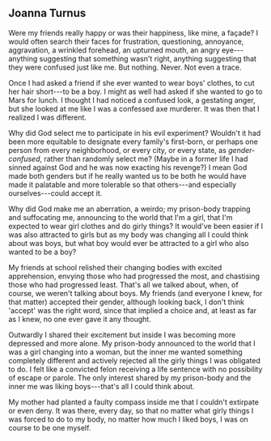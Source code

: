 ## Joanna Turnus

Were my friends really happy or was their happiness, like mine, a
façade? I would often search their faces for frustration, questioning,
annoyance, aggravation, a wrinkled forehead, an upturned mouth, an angry
eye---anything suggesting that something wasn't right, anything
suggesting that they were confused just like me. But nothing. Never. Not
even a trace.

Once I had asked a friend if she ever wanted to wear boys' clothes, to
cut her hair short---to be a boy. I might as well had asked if she
wanted to go to Mars for lunch. I thought I had noticed a confused look,
a gestating anger, but she looked at me like I was a confessed axe
murderer. It was then that I realized I was different.

Why did God select me to participate in his evil experiment? Wouldn't it
had been more equitable to designate every family's first-born, or
perhaps one person from every neighborhood, or every city, or every
state, as *gender-confused*, rather than randomly select me? (Maybe in a
former life I had sinned against God and he was now exacting his
revenge?) I mean God made both genders but if he really wanted us to be
both he would have made it palatable and more tolerable so that
others---and especially ourselves---could accept it.

Why did God make me an aberration, a weirdo; my prison-body trapping and
suffocating me, announcing to the world that I'm a girl, that I'm
expected to wear girl clothes and do girly things? It would've been
easier if I was also attracted to girls but as my body was changing all
I could think about was boys, but what boy would ever be attracted to a
girl who also wanted to be a boy?

My friends at school relished their changing bodies with excited
apprehension, envying those who had progressed the most, and chastising
those who had progressed least. That's all we talked about, when, of
course, we weren't talking about boys. My friends (and everyone I knew,
for that matter) accepted their gender, although looking back, I don't
think 'accept' was the right word, since that implied a choice and, at
least as far as I knew, no one ever gave it any thought.

Outwardly I shared their excitement but inside I was becoming more
depressed and more alone. My prison-body announced to the world that I
was a girl changing into a woman, but the inner me wanted something
completely different and actively rejected all the girly things I was
obligated to do. I felt like a convicted felon receiving a life sentence
with no possibility of escape or parole. The only interest shared by my
prison-body and the inner me was liking boys---that's all I could think
about.

My mother had planted a faulty compass inside me that I couldn't
extirpate or even deny. It was there, every day, so that no matter what
girly things I was forced to do to my body, no matter how much I liked
boys, I was on course to be one myself.